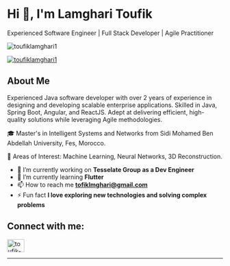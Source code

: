 # Hi 👋, I'm Lamghari Toufik

Experienced Software Engineer | Full Stack Developer | Agile Practitioner

<!-- Profile views -->
<p align="left"> <img src="https://komarev.com/ghpvc/?username=toufiklamghari1&label=Profile%20views&color=0e75b6&style=flat" alt="toufiklamghari1" /> </p>

<!-- GitHub profile trophy -->
<p align="left"> <a href="https://github.com/ryo-ma/github-profile-trophy"><img src="https://github-profile-trophy.vercel.app/?username=toufiklamghari1" alt="toufiklamghari1" /></a> </p>

## About Me

Experienced Java software developer with over 2 years of experience in designing and developing scalable enterprise applications. Skilled in Java, Spring Boot, Angular, and ReactJS. Adept at delivering efficient, high-quality solutions while leveraging Agile methodologies.

🎓 Master's in Intelligent Systems and Networks from Sidi Mohamed Ben Abdellah University, Fes, Morocco.

🔭 Areas of Interest: Machine Learning, Neural Networks, 3D Reconstruction.

- 🔭 I’m currently working on **Tesselate Group as a Dev Engineer**
- 🌱 I’m currently learning **Flutter**
- 📫 How to reach me **tofiklmghari@gmail.com**
- ⚡ Fun fact **I love exploring new technologies and solving complex problems**

## Connect with me:

<p align="left">
<a href="https://linkedin.com/in/toufik-lamghari" target="_blank"><img align="center" src="https://raw.githubusercontent.com/rahuldkjain/github-profile-readme-generator/master/src/images/icons/Social/linked-in-alt.svg" alt="toufik-lamghari" height="30" width="40" /></a>
</p>

---
